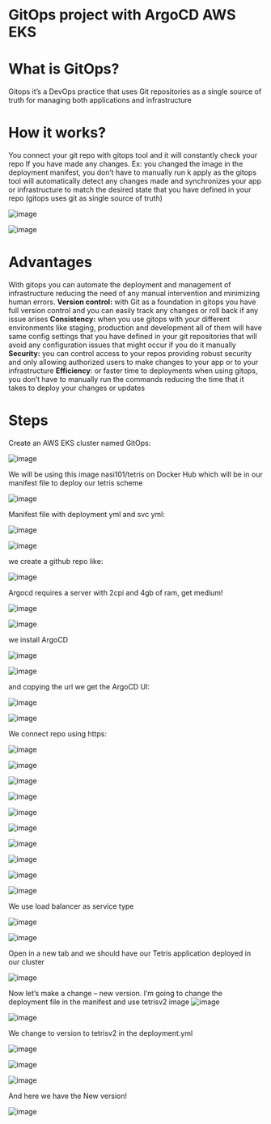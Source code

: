 # GitOps project with ArgoCD AWS EKS

# What is GitOps?

Gitops it’s a DevOps practice that uses Git repositories as a single source of truth for managing both applications and infrastructure

# How it works?

You connect your git repo with gitops tool and it will constantly check your repo If you have made any changes. Ex: you changed the image in the deployment manifest, you don’t have to manually run k apply as the gitops tool will automatically detect any changes made and synchronizes your app or infrastructure to match the desired state that you have defined in your repo (gitops uses git as single source of truth)

![image](https://github.com/user-attachments/assets/a55a863b-2278-49c1-bbcc-c2b5ffa45c17)

![image](https://github.com/user-attachments/assets/909bb56a-bb59-4de1-a7cb-32998e431866)

# Advantages

With gitops you can automate the deployment and management of infrastructure reducing the need of any manual intervention and minimizing human errors.
**Version control:** with Git as a foundation in gitops you have full version control and you can easily track any changes or roll back if any issue arises
**Consistency:** when you use gitops with your different environments like staging, production and development all of them will have same config settings that you have defined in your git repositories that will avoid any configuration issues that might occur if you do it manually
**Security:** you can control access to your repos providing robust security and only allowing authorized users to make changes to your app or to your infrastructure
**Efficiency**: or faster time to deployments when using gitops, you don’t have to manually run the commands reducing the time that it takes to deploy your changes or updates

# Steps

Create an AWS EKS cluster named GitOps:

![image](https://github.com/user-attachments/assets/9da429da-754b-41d9-a6a3-f4698a637649)

We will be using this image nasi101/tetris on Docker Hub which will be in our manifest file to deploy our tetris scheme

![image](https://github.com/user-attachments/assets/ffe32dc1-f5ba-4311-8703-a74ca4ac621d)

Manifest file with deployment yml and svc yml:

![image](https://github.com/user-attachments/assets/02d6557d-ca97-405e-848b-d7299e17640c)

![image](https://github.com/user-attachments/assets/ee277876-ba12-4f22-a22b-461302a054ed)

we create a github repo like:

![image](https://github.com/user-attachments/assets/266fa776-fb3f-432f-bd09-c7432a9ff8df)

Argocd requires a server with 2cpi and 4gb of ram, get medium!

![image](https://github.com/user-attachments/assets/c3aadc50-d02f-4d06-a467-ce95cddcfc5d)

![image](https://github.com/user-attachments/assets/cbfa1b1d-8e8e-4d2e-a55e-5bfd6dc435fe)

we install ArgoCD

![image](https://github.com/user-attachments/assets/50fae98b-aef5-4770-931a-c03d83cdf63f)

![image](https://github.com/user-attachments/assets/455249f3-a764-480a-a91e-4b1977f32b5b)

and copying the url we get the ArgoCD UI:

![image](https://github.com/user-attachments/assets/720a9b7a-0078-4ba0-adb5-8e1b06592aba)

![image](https://github.com/user-attachments/assets/08133900-7c6a-42ff-b2b1-0e2277b5347b)

We connect repo using https:

![image](https://github.com/user-attachments/assets/933e886c-b5c8-4333-90df-84b375efe838)

![image](https://github.com/user-attachments/assets/fbece089-fa4e-4c84-83c3-7c8ddc205631)

![image](https://github.com/user-attachments/assets/6f88bb12-c7e8-4a60-9d24-7ff3d374efa5)

![image](https://github.com/user-attachments/assets/4ce1fd21-3f2f-41d0-bfec-a4d6844b5e6f)

![image](https://github.com/user-attachments/assets/0a0ea505-cc2e-4d40-ba3b-16c5a727b4f5)

![image](https://github.com/user-attachments/assets/85227726-1d4f-4caa-ba0f-0bca11239f34)

![image](https://github.com/user-attachments/assets/3d7aff73-6c9c-4507-ab90-9af11a26f0ce)

![image](https://github.com/user-attachments/assets/4cf9e38f-16d8-455b-819c-076e47aea586)

![image](https://github.com/user-attachments/assets/61549518-6e18-465a-abe3-3424ef947143)

![image](https://github.com/user-attachments/assets/5b5c62f1-d3de-484e-9316-05d5a37e256e)

We use load balancer as service type

![image](https://github.com/user-attachments/assets/f48b24fd-5eb7-444e-bb62-54eef2cbd893)

![image](https://github.com/user-attachments/assets/c02d6145-9968-42f1-b1e0-12094dfbd110)

Open in a new tab and we should have our Tetris application deployed in our cluster

![image](https://github.com/user-attachments/assets/3d86e364-8819-4d39-af38-4d03334f8154)

Now let’s make a change – new version. I’m going to change the deployment file in the manifest and use tetrisv2 image ![image](https://github.com/user-attachments/assets/489301c0-0772-470c-964a-d3fe46ec45f6)

![image](https://github.com/user-attachments/assets/96ea6b9a-6e95-44f7-8de6-d95d6a3209b2)

We change to version to tetrisv2 in the deployment.yml

![image](https://github.com/user-attachments/assets/9c8a517a-73b6-4ddc-b116-76b26861d39e)

![image](https://github.com/user-attachments/assets/c6f01640-de73-4756-8df9-ff0cf3f3a6b8)

![image](https://github.com/user-attachments/assets/5667bb5a-6159-4e13-9584-3ec2268ae687)

And here we have the New version!

![image](https://github.com/user-attachments/assets/7a8620d4-aa63-404d-93cd-9051cde5b061)
